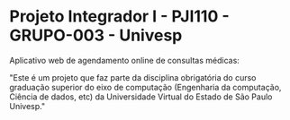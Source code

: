# Projeto Integrador I - PJI110 - GRUPO-003 - Univesp

Aplicativo web de agendamento online de consultas médicas:

"Este é um projeto que faz parte da disciplina obrigatória do 
curso graduação superior do eixo de computação (Engenharia da computação, Ciência de dados, etc) 
da Universidade Virtual do Estado de São Paulo Univesp."

